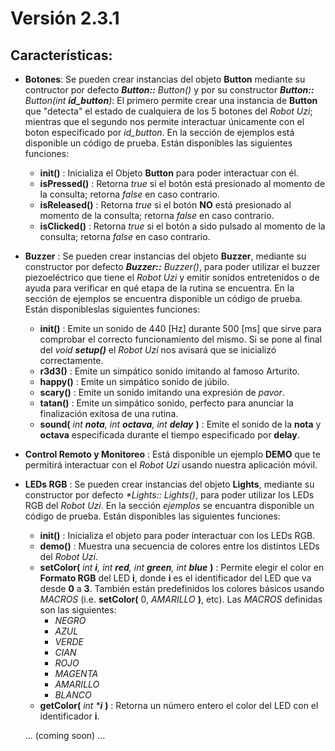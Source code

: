 # Versión 2.3.1

## Características:

- **Botones**: Se pueden crear instancias del objeto **Button** mediante su contructor por defecto _**Button::** Button()_ y por su constructor  _**Button::** Button(int **id_button**)_: El primero permite crear una instancia de **Button** que "detecta" el estado de cualquiera de los 5 botones del *Robot Uzi*; mientras que el segundo nos permite interactuar únicamente con el boton especificado por *id_button*. En la sección de ejemplos está disponible un código de prueba. Están disponibles las siguientes funciones:
    - **init()** : Inicializa el Objeto **Button** para poder interactuar con él.
    - **isPressed()** : Retorna _true_ si el botón está presionado al momento de la consulta; retorna _false_ en caso contrario.
    - **isReleased()** : Retorna _true_ si el botón **NO** está presionado al momento de la consulta; retorna _false_ en caso contrario.
    - **isClicked()** : Retorna _true_ si el botón a sido pulsado al momento de la consulta; retorna _false_ en caso contrario.

- **Buzzer** : Se pueden crear instancias del objeto **Buzzer**, mediante su constructor por defecto _**Buzzer::** Buzzer()_, para poder utilizar el buzzer piezoeléctrico que tiene el _Robot Uzi_ y emitir sonidos entretenidos o de ayuda para verificar en qué etapa de la rutina se encuentra. En la sección de ejemplos se encuentra disponible un código de prueba. Están disponibleslas siguientes funciones:
    - **init()** : Emite un sonido de 440 [Hz] durante 500 [ms] que sirve para comprobar el correcto funcionamiento del mismo. Si se pone al final del _void **setup()**_ el _Robot Uzi_ nos avisará que se inicializó correctamente.
    - **r3d3()** : Emite un simpático sonido imitando al famoso Arturito.
    - **happy()** : Emite un simpático sonido de júbilo.
    - **scary()** : Emite un sonido imitando una expresión de _pavor_.
    - **tatan()** : Emite un simpático sonido, perfecto para anunciar la finalización exitosa de una rutina.
    - **sound(** _int **nota**, int **octava**, int **delay**_ **)** : Emite el sonido de la **nota** y **octava** especificada durante el tiempo especificado por **delay**.

- **Control Remoto y Monitoreo** : Está disponible un ejemplo **DEMO** que te permitirá interactuar con el _Robot Uzi_ usando nuestra aplicación móvil.

- **LEDs RGB** : Se pueden crear instancias del objeto **Lights**, mediante su constructor por defecto _**Lights::* Lights()_, para poder utilizar los LEDs RGB del _Robot Uzi_. En la sección _ejemplos_ se encuantra disponible un código de prueba. Están disponibles las siguientes funciones:
    - **init()** : Inicializa el objeto para poder interactuar con los LEDs RGB.
    - **demo()** : Muestra una secuencia de colores entre los distintos LEDs del _Robot Uzi_.
    - **setColor(** _int **i**, int **red**, int **green**, int **blue**_ **)** : Permite elegir el color en **Formato RGB** del LED **i**, donde **i** es el identificador del LED que va desde **0** a **3**. También están predefinidos los colores básicos usando _MACROS_ (i.e. **setColor(** 0, _AMARILLO_ **)**, etc). Las _MACROS_ definidas son las siguientes:
        - _NEGRO_
        - _AZUL_
        - _VERDE_
        - _CIAN_
        - _ROJO_
        - _MAGENTA_
        - _AMARILLO_
        - _BLANCO_
    - **getColor(** _int ***i**_ **)** : Retorna un número entero el color del LED con el identificador **i**.

    ... (coming soon) ...

